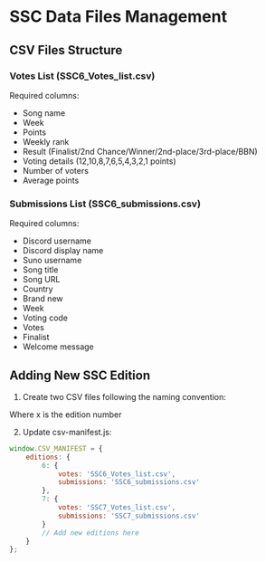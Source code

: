 # SSC Data Files Management

## CSV Files Structure

### Votes List (SSC6_Votes_list.csv)
Required columns:
- Song name
- Week 
- Points
- Weekly rank
- Result (Finalist/2nd Chance/Winner/2nd-place/3rd-place/BBN)
- Voting details (12,10,8,7,6,5,4,3,2,1 points)
- Number of voters
- Average points

### Submissions List (SSC6_submissions.csv) 
Required columns:
- Discord username
- Discord display name
- Suno username
- Song title
- Song URL
- Country
- Brand new
- Week
- Voting code
- Votes
- Finalist
- Welcome message

## Adding New SSC Edition

1. Create two CSV files following the naming convention:

Where x is the edition number

2. Update csv-manifest.js:
```javascript
window.CSV_MANIFEST = {
    editions: {
        6: {
            votes: 'SSC6_Votes_list.csv',
            submissions: 'SSC6_submissions.csv'
        },
        7: {
            votes: 'SSC7_Votes_list.csv', 
            submissions: 'SSC7_submissions.csv'
        }
        // Add new editions here
    }
};
